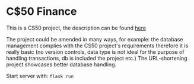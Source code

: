 # C$50 Finance

This is a CS50 project, the description can be found [here](https://cs50.harvard.edu/x/2024/psets/9/finance/)

The project could be amended in many ways, for example: the database management complies with the CS50 project's requirements therefore it is really basic (no version controls, data type is not ideal for the purpose of handling transactions, db is included the project etc.) The URL-shortening project showcases better database handling.

Start server with: `flask run`



